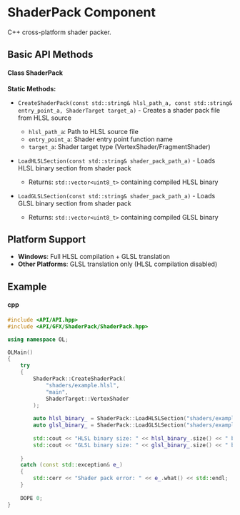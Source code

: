 # ShaderPack Component
C++ cross-platform shader packer.

## Basic API Methods
#### Class ShaderPack
**Static Methods:**
- `CreateShaderPack(const std::string& hlsl_path_a, const std::string& entry_point_a, ShaderTarget target_a)` - Creates a shader pack file from HLSL source
  - `hlsl_path_a`: Path to HLSL source file
  - `entry_point_a`: Shader entry point function name
  - `target_a`: Shader target type (VertexShader/FragmentShader)

- `LoadHLSLSection(const std::string& shader_pack_path_a)` - Loads HLSL binary section from shader pack
  - Returns: `std::vector<uint8_t>` containing compiled HLSL binary

- `LoadGLSLSection(const std::string& shader_pack_path_a)` - Loads GLSL binary section from shader pack
  - Returns: `std::vector<uint8_t>` containing compiled GLSL binary

## Platform Support
- **Windows**: Full HLSL compilation + GLSL translation
- **Other Platforms**: GLSL translation only (HLSL compilation disabled)

## Example
#### cpp
```cpp
#include <API/API.hpp>
#include <API/GFX/ShaderPack/ShaderPack.hpp>

using namespace OL;

OLMain()
{
    try 
    {
        ShaderPack::CreateShaderPack(
            "shaders/example.hlsl", 
            "main",
            ShaderTarget::VertexShader
        );
        
        auto hlsl_binary_ = ShaderPack::LoadHLSLSection("shaders/example.shader");
        auto glsl_binary_ = ShaderPack::LoadGLSLSection("shaders/example.shader");
        
        std::cout << "HLSL binary size: " << hlsl_binary_.size() << " bytes" << std::endl;
        std::cout << "GLSL binary size: " << glsl_binary_.size() << " bytes" << std::endl;
        
    } 
    catch (const std::exception& e_) 
    {
        std::cerr << "Shader pack error: " << e_.what() << std::endl;
    }
    
    DOPE 0;
}
```
